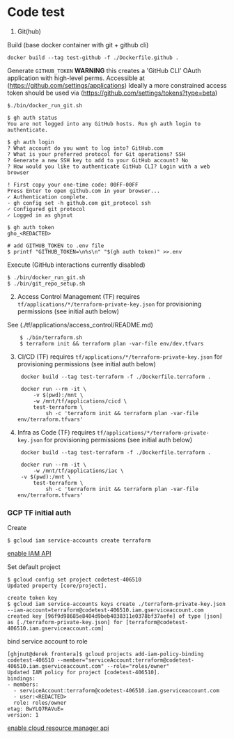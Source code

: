 # Code test

1. Git(hub)

Build (base docker container with git + github cli)

	docker build --tag test-github -f ./Dockerfile.github .

Generate `GITHUB_TOKEN`
**WARNING** this creates a 'GitHub CLI' OAuth application with high-level perms.
Accessible at (https://github.com/settings/applications)
Ideally a more constrained access token should be used via (https://github.com/settings/tokens?type=beta)

	$./bin/docker_run_git.sh

	$ gh auth status
	You are not logged into any GitHub hosts. Run gh auth login to authenticate.

	$ gh auth login
	? What account do you want to log into? GitHub.com
	? What is your preferred protocol for Git operations? SSH
	? Generate a new SSH key to add to your GitHub account? No
	? How would you like to authenticate GitHub CLI? Login with a web browser

	! First copy your one-time code: 00FF-00FF
	Press Enter to open github.com in your browser...
	✓ Authentication complete.
	- gh config set -h github.com git_protocol ssh
	✓ Configured git protocol
	✓ Logged in as ghjnut

	$ gh auth token
	gho_<REDACTED>

	# add GITHUB_TOKEN to .env file
	$ printf "GITHUB_TOKEN=\n%s\n" "$(gh auth token)" >>.env

Execute (GitHub interactions currently disabled)

	$ ./bin/docker_run_git.sh
	$ ./bin/git_repo_setup.sh


2. Access Control Management (TF)
requires `tf/applications/*/terraform-private-key.json` for provisioning permissions (see initial auth below)

See (./tf/applications/access_control/README.md)

		$ ./bin/terraform.sh
		$ terraform init && terraform plan -var-file env/dev.tfvars

3. CI/CD (TF)
requires `tf/applications/*/terraform-private-key.json` for provisioning permissions (see initial auth below)

		docker build --tag test-terraform -f ./Dockerfile.terraform .

		docker run --rm -it \
			-v $(pwd):/mnt \
			-w /mnt/tf/applications/cicd \
			test-terraform \
				sh -c 'terraform init && terraform plan -var-file env/terraform.tfvars'

4. Infra as Code (TF)
requires `tf/applications/*/terraform-private-key.json` for provisioning permissions (see initial auth below)

		docker build --tag test-terraform -f ./Dockerfile.terraform .

		docker run --rm -it \
			-w /mnt/tf/applications/iac \
		-v $(pwd):/mnt \
			test-terraform \
				sh -c 'terraform init && terraform plan -var-file env/terraform.tfvars'


### GCP TF initial auth

Create

	$ gcloud iam service-accounts create terraform

[enable IAM API](https://console.cloud.google.com/apis/enableflow?apiid=iam.googleapis.com)

Set default project

	$ gcloud config set project codetest-406510
	Updated property [core/project].

	create token key
	$ gcloud iam service-accounts keys create ./terraform-private-key.json --iam-account=terraform@codetest-406510.iam.gserviceaccount.com
	created key [96f9d98685e8404d9beb4038311e0378bf37aefe] of type [json] as [./terraform-private-key.json] for [terraform@codetest-406510.iam.gserviceaccount.com]

bind service account to role

	[ghjnut@derek frontera]$ gcloud projects add-iam-policy-binding codetest-406510 --member="serviceAccount:terraform@codetest-406510.iam.gserviceaccount.com" --role="roles/owner"
	Updated IAM policy for project [codetest-406510].
	bindings:
	- members:
	  - serviceAccount:terraform@codetest-406510.iam.gserviceaccount.com
	  - user:<REDACTED>
	  role: roles/owner
	etag: BwYLQ7RAVuE=
	version: 1

[enable cloud resource manager api](https://console.cloud.google.com/apis/library/cloudresourcemanager.googleapis.com)
